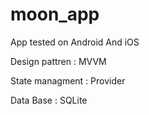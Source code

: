 # moon_app


App tested on Android And iOS

Design pattren : MVVM

State managment : Provider

Data Base : SQLite
